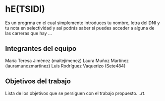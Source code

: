 # hE(TSIDI)

Es un progrma en el cual simplemente introduces tu nombre, letra del DNI y tu nota en selectividad y así podrás saber si puedes acceder a alguna de las carreras que hay ...

## Integrantes del equipo

María Teresa Jiménez (maitejimenez)
Laura Muñoz Martínez (lauramunozmartinez)
Luis Rodríguez Vaquerizo (Sete484)

## Objetivos del trabajo

Lista de los objetivos que se persiguen con el trabajo propuesto.
..rt.
